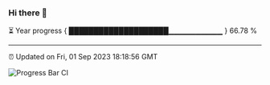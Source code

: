 ### Hi there 👋

⏳ Year progress { ████████████████████▁▁▁▁▁▁▁▁▁▁ } 66.78 %

---

⏰ Updated on Fri, 01 Sep 2023 18:18:56 GMT

![Progress Bar CI](https://github.com/ZhaoGui/ZhaoGui/workflows/Progress%20Bar%20CI/badge.svg)
